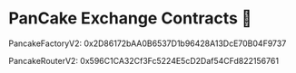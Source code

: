 # PanCake Exchange Contracts 🥞

PancakeFactoryV2: 0x2D86172bAA0B6537D1b96428A13DcE70B04F9737 

PancakeRouterV2: 0x596C1CA32Cf3Fc5224E5cD2Daf54CFd822156761
